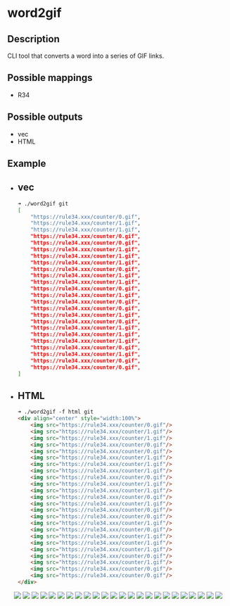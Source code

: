 # word2gif

## Description
CLI tool that converts a word into a series of GIF links.

## Possible mappings
- R34

## Possible outputs
- vec
- HTML

## Example
- vec
  -
    ```sh
    ➜ ./word2gif git
    [
        "https://rule34.xxx/counter/0.gif",
        "https://rule34.xxx/counter/1.gif",
        "https://rule34.xxx/counter/1.gif",
        "https://rule34.xxx/counter/0.gif",
        "https://rule34.xxx/counter/0.gif",
        "https://rule34.xxx/counter/1.gif",
        "https://rule34.xxx/counter/1.gif",
        "https://rule34.xxx/counter/1.gif",
        "https://rule34.xxx/counter/0.gif",
        "https://rule34.xxx/counter/1.gif",
        "https://rule34.xxx/counter/1.gif",
        "https://rule34.xxx/counter/0.gif",
        "https://rule34.xxx/counter/1.gif",
        "https://rule34.xxx/counter/0.gif",
        "https://rule34.xxx/counter/0.gif",
        "https://rule34.xxx/counter/1.gif",
        "https://rule34.xxx/counter/0.gif",
        "https://rule34.xxx/counter/1.gif",
        "https://rule34.xxx/counter/1.gif",
        "https://rule34.xxx/counter/1.gif",
        "https://rule34.xxx/counter/0.gif",
        "https://rule34.xxx/counter/1.gif",
        "https://rule34.xxx/counter/0.gif",
        "https://rule34.xxx/counter/0.gif",
    ]
    ```
- HTML
  -
    ```html
    ➜ ./word2gif -f html git
    <div align="center" style="width:100%">
     	<img src="https://rule34.xxx/counter/0.gif"/>
     	<img src="https://rule34.xxx/counter/1.gif"/>
     	<img src="https://rule34.xxx/counter/1.gif"/>
     	<img src="https://rule34.xxx/counter/0.gif"/>
     	<img src="https://rule34.xxx/counter/0.gif"/>
     	<img src="https://rule34.xxx/counter/1.gif"/>
     	<img src="https://rule34.xxx/counter/1.gif"/>
     	<img src="https://rule34.xxx/counter/1.gif"/>
     	<img src="https://rule34.xxx/counter/0.gif"/>
     	<img src="https://rule34.xxx/counter/1.gif"/>
     	<img src="https://rule34.xxx/counter/1.gif"/>
     	<img src="https://rule34.xxx/counter/0.gif"/>
     	<img src="https://rule34.xxx/counter/1.gif"/>
     	<img src="https://rule34.xxx/counter/0.gif"/>
     	<img src="https://rule34.xxx/counter/0.gif"/>
     	<img src="https://rule34.xxx/counter/1.gif"/>
     	<img src="https://rule34.xxx/counter/0.gif"/>
     	<img src="https://rule34.xxx/counter/1.gif"/>
     	<img src="https://rule34.xxx/counter/1.gif"/>
     	<img src="https://rule34.xxx/counter/1.gif"/>
     	<img src="https://rule34.xxx/counter/0.gif"/>
     	<img src="https://rule34.xxx/counter/1.gif"/>
     	<img src="https://rule34.xxx/counter/0.gif"/>
     	<img src="https://rule34.xxx/counter/0.gif"/>
    </div>
    ```

<div align="center" style="width:100%">
	<img src="https://rule34.xxx/counter/0.gif"/>
	<img src="https://rule34.xxx/counter/1.gif"/>
	<img src="https://rule34.xxx/counter/1.gif"/>
	<img src="https://rule34.xxx/counter/1.gif"/>
	<img src="https://rule34.xxx/counter/0.gif"/>
	<img src="https://rule34.xxx/counter/0.gif"/>
	<img src="https://rule34.xxx/counter/1.gif"/>
	<img src="https://rule34.xxx/counter/0.gif"/>
	<img src="https://rule34.xxx/counter/0.gif"/>
	<img src="https://rule34.xxx/counter/0.gif"/>
	<img src="https://rule34.xxx/counter/1.gif"/>
	<img src="https://rule34.xxx/counter/1.gif"/>
	<img src="https://rule34.xxx/counter/0.gif"/>
	<img src="https://rule34.xxx/counter/0.gif"/>
	<img src="https://rule34.xxx/counter/1.gif"/>
	<img src="https://rule34.xxx/counter/1.gif"/>
	<img src="https://rule34.xxx/counter/0.gif"/>
	<img src="https://rule34.xxx/counter/0.gif"/>
	<img src="https://rule34.xxx/counter/1.gif"/>
	<img src="https://rule34.xxx/counter/1.gif"/>
	<img src="https://rule34.xxx/counter/0.gif"/>
	<img src="https://rule34.xxx/counter/1.gif"/>
	<img src="https://rule34.xxx/counter/0.gif"/>
	<img src="https://rule34.xxx/counter/0.gif"/>
</div>
